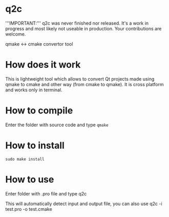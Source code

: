 q2c
===

'''IMPORTANT:''' q2c was never finished nor released. It's a work in progress and most likely not useable in production. Your contributions are welcome.

qmake &lt;-> cmake convertor tool


How does it work
=================

This is lightweight tool which allows to convert Qt projects made using qmake to
cmake and other way (from cmake to qmake). It is cross platform and works only
in terminal.

How to compile
===============

Enter the folder with source code and type `qmake`


How to install
===============
    sudo make install

How to use
===========

Enter folder with .pro file and type
    q2c

This will automatically detect input and output file, you can also use
    q2c -i test.pro -o test.cmake

